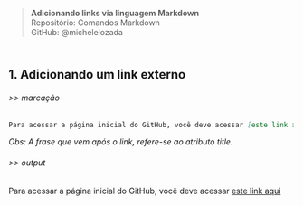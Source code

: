 > **Adicionando links via linguagem Markdown**      
> Repositório: Comandos Markdown  
> GitHub: @michelelozada
&nbsp;
     
&nbsp;     
**1. Adicionando um link externo**  
---
###### >> marcação  
```markdown
Para acessar a página inicial do GitHub, você deve acessar [este link aqui](https://github.com 'Clique para acessar a página inicial do GitHub')
```
*Obs: A frase que vem após o link, refere-se ao atributo title.*    

###### >> output
Para acessar a página inicial do GitHub, você deve acessar [este link aqui](https://github.com 'Clique para acessar a página inicial do GitHub')